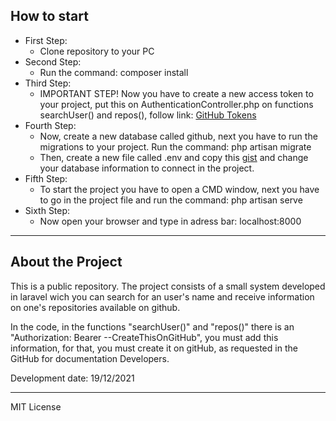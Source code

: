 <h2>How to start</h2>

<ul>
    <li>First Step:
        <ul>
            <li>Clone repository to your PC</li>
        </ul>
    </li>
    <li>Second Step:
        <ul>
            <li>Run the command: composer install</li>
        </ul>
    </li>
    <li>Third Step:
        <ul>
            <li>IMPORTANT STEP! Now you have to create a new access token to your project, put this on AuthenticationController.php on functions searchUser() and repos(), follow link: <a href="https://github.com/settings/tokens" target="_blank">GitHub Tokens</a>
        </ul>
    </li>
    <li>Fourth Step:
        <ul>
            <li>Now, create a new database called github, next you have to run the migrations to your project. Run the command: php artisan migrate</li>
            <li>Then, create a new file called .env and copy this <a href="https://gist.github.com/jaksfischer/63ae8eda5331cf47bc39a47e19513875">gist</a> and change your database information to connect in the project.</li>
        </ul>
    </li>
    <li>Fifth Step:
        <ul>
            <li>To start the project you have to open a CMD window, next you have to go in the project file and run the command: php artisan serve</li>
        </ul>
    </li>
    <li> Sixth Step:
        <ul>
            <li>Now open your browser and type in adress bar: localhost:8000</li>
        </ul>
    </li>
</ul>
<hr />
<h2>About the Project</h2>
<p>This is a public repository. The project consists of a small system developed in laravel wich you can search for an user's name and receive information on one's repositories available on github.

In the code, in the functions "searchUser()" and "repos()" there is an "Authorization: Bearer --CreateThisOnGitHub", you must add this information, for that, you must create it on gitHub, as requested in the GitHub for documentation Developers.</p>
<p>Development date: 19/12/2021</p>
<hr />
<p>MIT License</p>
